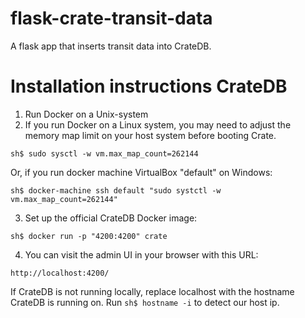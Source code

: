 # flask-crate-transit-data
A flask app that inserts transit data into CrateDB.

# Installation instructions CrateDB

1) Run Docker on a Unix-system
2) If you run Docker on a Linux system, you may need to adjust the memory map limit on your host system before booting Crate.

``sh$ sudo sysctl -w vm.max_map_count=262144``

Or, if you run docker machine VirtualBox "default" on Windows:

``sh$ docker-machine ssh default "sudo systctl -w vm.max_map_count=262144"``

3) Set up the official CrateDB Docker image:

``sh$ docker run -p "4200:4200" crate``

4) You can visit the admin UI in your browser with this URL: 

``http://localhost:4200/``

If CrateDB is not running locally, replace localhost with the hostname CrateDB is running on. 
Run ``sh$ hostname -i`` to detect our host ip.

